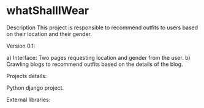 whatShallIWear
==============

Description
This project is responsible to recommend outfits to users based on their location and their gender.

Version 0.1:

a) Interface: Two pages requesting location and gender from the user.
b) Crawling blogs to recommend outfits based on the details of the blog.

Projects details:

Python django project.

External libraries:

